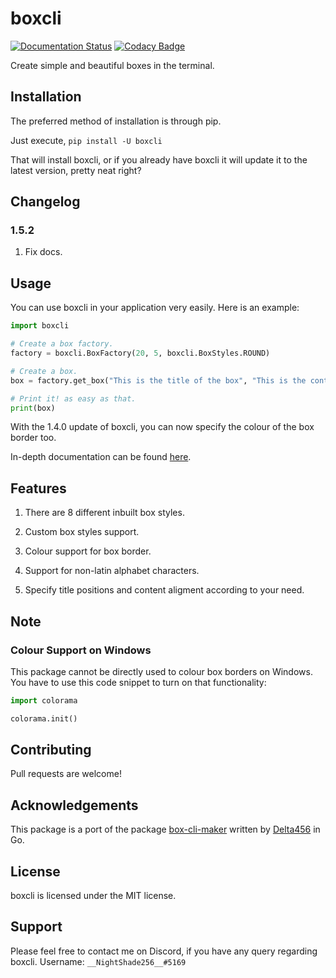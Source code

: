 # boxcli

[![Documentation Status](https://readthedocs.org/projects/boxcli/badge/?version=latest)](https://boxcli.readthedocs.io/en/latest/?badge=latest)
[![Codacy Badge](https://api.codacy.com/project/badge/Grade/d3240b45af6d44c4821aa5b73f4b478b)](https://www.codacy.com/manual/anishjewalikar/boxcli?utm_source=github.com&utm_medium=referral&utm_content=NightShade256/boxcli&utm_campaign=Badge_Grade)

Create simple and beautiful boxes in the terminal.

## Installation

The preferred method of installation is through pip.

Just execute,
`pip install -U boxcli`

That will install boxcli, or if you already have boxcli it will update it to the latest version,
pretty neat right?

## Changelog

### 1.5.2

1. Fix docs.

## Usage

You can use boxcli in your application very easily.
Here is an example:

```python
import boxcli

# Create a box factory.
factory = boxcli.BoxFactory(20, 5, boxcli.BoxStyles.ROUND)

# Create a box.
box = factory.get_box("This is the title of the box", "This is the content of the box")

# Print it! as easy as that.
print(box)
```

With the 1.4.0 update of boxcli, you can now specify the colour of the box border too.

In-depth documentation can be found [here](http://boxcli.rtfd.io/).

## Features

1. There are 8 different inbuilt box styles.

2. Custom box styles support.

3. Colour support for box border.

4. Support for non-latin alphabet characters.

5. Specify title positions and content aligment according to your need.

## Note

### Colour Support on Windows

This package cannot be directly used to colour box borders on Windows.
You have to use this code snippet to turn on that functionality:

```python
import colorama

colorama.init()
```

## Contributing

Pull requests are welcome!

## Acknowledgements

This package is a port of the package [box-cli-maker](https://github.com/Delta456/box-cli-maker) written by
[Delta456](https://github.com/Delta456) in Go.

## License

boxcli is licensed under the MIT license.

## Support

Please feel free to contact me on Discord, if you have any query regarding boxcli.
Username: `__NightShade256__#5169`
